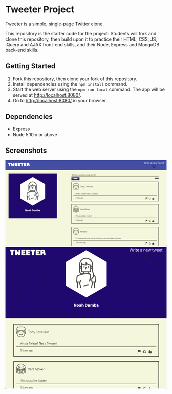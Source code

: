 # Tweeter Project

Tweeter is a simple, single-page Twitter clone.

This repository is the starter code for the project: Students will fork and clone this repository, then build upon it to practice their HTML, CSS, JS, jQuery and AJAX front-end skills, and their Node, Express and MongoDB back-end skills.

## Getting Started

1. Fork this repository, then clone your fork of this repository.
2. Install dependencies using the `npm install` command.
3. Start the web server using the `npm run local` command. The app will be served at <http://localhost:8080/>.
4. Go to <http://localhost:8080/> in your browser.

## Dependencies

- Express
- Node 5.10.x or above

## Screenshots

!["Screenshot of desktop version"](https://github.com/NoahDumba/tweeter/blob/master/docs/desktop-tweeter.png?raw=true)
!["Screenshot of mobile version"](https://github.com/NoahDumba/tweeter/blob/master/docs/mobile-tweeter.png?raw=true)
